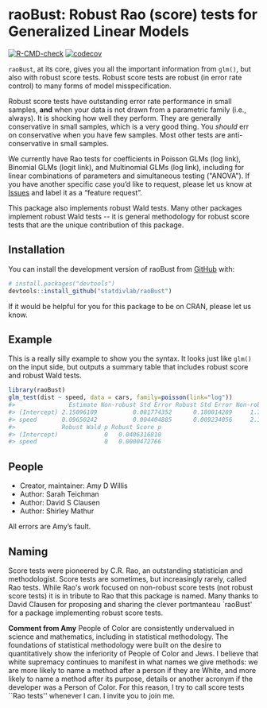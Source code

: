 
<!-- README.md is generated from README.Rmd. Please edit that file -->

# raoBust: Robust Rao (score) tests for Generalized Linear Models

<!-- badges: start -->

[![R-CMD-check](https://github.com/statdivlab/raoBust/workflows/R-CMD-check/badge.svg)](https://github.com/statdivlab/raoBust/actions)
[![codecov](https://codecov.io/github/statdivlab/raoBust/coverage.svg?branch=main)](https://app.codecov.io/github/statdivlab/raoBust)
<!-- badges: end -->

`raoBust`, at its core, gives you all the important information from
`glm()`, but also with robust score tests. Robust score tests are 
robust (in error rate control) to many forms of model misspecification. 

Robust score tests have outstanding error rate performance in small
samples, **and** when your data is not drawn from a parametric family
(i.e., always). It is shocking how well they perform. They are
generally conservative in small samples, which is a very good thing. 
You *should* err on conservative when you have few samples. Most 
other tests are anti-conservative in small samples. 

We currently have Rao tests for coefficients in Poisson GLMs (log 
link), Binomial GLMs (logit link), and Multinomial GLMs (log link), 
including for linear combinations of parameters and simultaneous testing
("ANOVA"). If you have another
specific case you’d like to request, please let us know at
[Issues](https://github.com/statdivlab/raoBust/issues) and label it as a
“feature request”.

This package also implements robust Wald tests. 
Many other packages implement robust Wald tests -- it is general 
methodology for robust score tests that are the unique contribution 
of this package. 


## Installation

You can install the development version of raoBust from
[GitHub](https://github.com/) with:

``` r
# install.packages("devtools")
devtools::install_github("statdivlab/raoBust")
```

If it would be helpful for you for this package to be on CRAN, 
please let us know. 

## Example

This is a really silly example to show you the syntax. It looks just
like `glm()` on the input side, but outputs a summary table that
includes robust score and robust Wald tests. 

``` r
library(raoBust)
glm_test(dist ~ speed, data = cars, family=poisson(link="log"))
#>               Estimate Non-robust Std Error Robust Std Error Non-robust Wald p
#> (Intercept) 2.15096109          0.081774352      0.180014289     1.743527e-152
#> speed       0.09650242          0.004404885      0.009234056     2.177435e-106
#>             Robust Wald p Robust Score p
#> (Intercept)             0   0.0406316810
#> speed                   0   0.0000472766
```

## People

- Creator, maintainer: Amy D Willis
- Author: Sarah Teichman
- Author: David S Clausen
- Author: Shirley Mathur

All errors are Amy’s fault. 

## Naming

Score tests were pioneered by C.R. Rao, an outstanding 
statistician and methodologist. Score tests are sometimes, 
but increasingly rarely, called Rao tests. While Rao's work 
focused on non-robust score tests (not robust score tests) 
it is in tribute to Rao that this package is named. Many 
thanks to David Clausen for proposing and sharing the clever 
portmanteau `raoBust' for a package implementing robust score tests. 

**Comment from Amy** People of Color are consistently undervalued 
in science and mathematics, including in statistical methodology. 
The foundations of statistical methodology were built on 
the desire to quantitatively show the inferiority of People of Color 
and Jews. I believe that white supremacy continues to manifest 
in what names we give methods: we are more likely to name a method 
after a person if they are White, and more likely to name a method 
after its purpose, details or another acronym if the developer was 
a Person of Color. For this reason, I try to call score tests 
``Rao tests'' whenever I can. I invite you to join me. 
